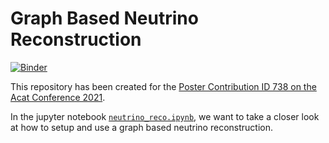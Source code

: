 # Graph Based Neutrino Reconstruction
[![Binder](https://mybinder.org/badge_logo.svg)](https://mybinder.org/v2/git/https%3A%2F%2Fgit.rwth-aachen.de%2Fdennis.noll%2Fgraph-based-neutrino-reconstruction.git/HEAD?labpath=neutrino_reco.ipynb)

This repository has been created for the [Poster Contribution ID 738 on the Acat Conference 2021](https://indico.cern.ch/event/855454/contributions/4596736/).

In the jupyter notebook [`neutrino_reco.ipynb`](neutrino_reco.ipynb), we want to take a closer look at how to setup and use a graph based neutrino reconstruction.
